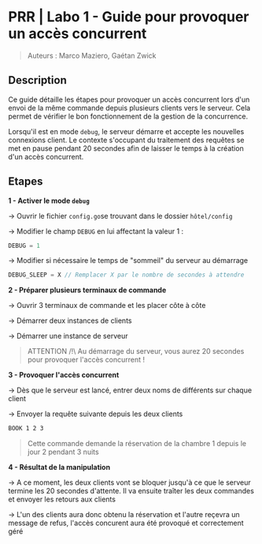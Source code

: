 # PRR | Labo 1 - Guide pour provoquer un accès concurrent

> Auteurs : Marco Maziero, Gaétan Zwick

## Description

Ce guide détaille les étapes pour provoquer un accès concurrent lors d'un envoi de la même commande depuis plusieurs clients vers le serveur. Cela permet de vérifier le bon fonctionnement de la gestion de la concurrence.

Lorsqu'il est en mode `debug`, le serveur démarre et accepte les nouvelles connexions client. Le contexte s'occupant du traitement des requêtes se met en pause pendant 20 secondes afin de laisser le temps à la création d'un accès concurrent.

## Etapes

**1 - Activer le mode `debug`**

-> Ouvrir le fichier `config.go`se trouvant dans le dossier `hôtel/config`

-> Modifier le champ `DEBUG` en lui affectant la valeur 1 :

```go
DEBUG = 1
```

-> Modifier si nécessaire le temps de "sommeil" du serveur au démarrage

```go
DEBUG_SLEEP = X // Remplacer X par le nombre de secondes à attendre
```

**2 - Préparer plusieurs terminaux de commande**

-> Ouvrir 3 terminaux de commande et les placer côte à côte

-> Démarrer deux instances de clients

-> Démarrer une instance de serveur

> ATTENTION /!\ Au démarrage du serveur, vous aurez 20 secondes pour provoquer l'accès concurrent !

**3 - Provoquer l'accès concurrent**

-> Dès que le serveur est lancé, entrer deux noms de différents sur chaque client

-> Envoyer la requête suivante depuis les deux clients

```sh
BOOK 1 2 3
```

> Cette commande demande la réservation de la chambre 1 depuis le jour 2 pendant 3 nuits

**4 - Résultat de la manipulation**

-> A ce moment, les deux clients vont se bloquer jusqu'à ce que le serveur termine les 20 secondes d'attente. Il va ensuite traîter les deux commandes et envoyer les retours aux clients

-> L'un des clients aura donc obtenu la réservation et l'autre reçevra un message de refus, l'accès concurent aura été provoqué et  correctement géré 
